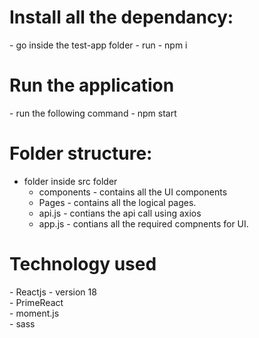 <h1>Install all the dependancy:</h1>
    - go inside the test-app folder 
    - run - npm i

<h1>Run the application</h1>
    - run the following command -  npm start 



<h1>Folder structure:</h1>

-  folder inside src folder
    - components -  contains all the UI components
    - Pages -  contains all the logical pages. 
    - api.js -  contians the api call using axios
    - app.js - contians all the required compnents for UI.
 
<h1>Technology used</h1>
- Reactjs - version 18<br/>
- PrimeReact<br/>
- moment.js <br/>
- sass <br/>

